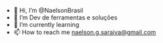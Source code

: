 - 👋 Hi, I’m @NaelsonBrasil
- 👀 I’m Dev de ferramentas e soluções 
- 🌱 I’m currently learning
- 📫 How to reach me naelson.g.saraiva@gmail.com
